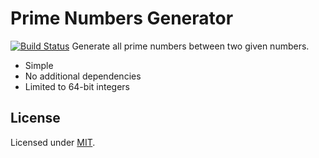 # Prime Numbers Generator
[![Build Status](https://travis-ci.org/jayjamesjay/prime-numbers-generator.svg?branch=master)](https://travis-ci.org/jayjamesjay/prime-numbers-generator)
Generate all prime numbers between two given numbers.

* Simple
* No additional dependencies
* Limited to 64-bit integers

## License
Licensed under [MIT](https://github.com/jayjamesjay/prime-numbers-generator/blob/master/LICENSE).
